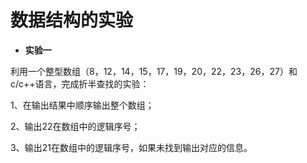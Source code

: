 # 数据结构的实验
* **实验一** 

利用一个整型数组（8，12，14，15，17，19，20，22，23，26，27）和c/c++语言，完成折半查找的实验：

1、在输出结果中顺序输出整个数组；

2、输出22在数组中的逻辑序号；

3、输出21在数组中的逻辑序号，如果未找到输出对应的信息。
